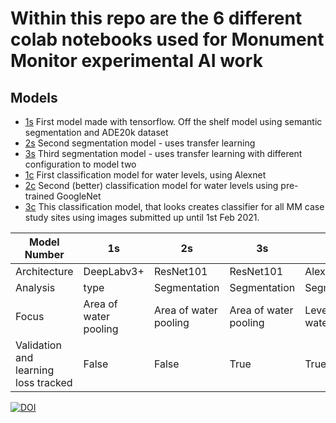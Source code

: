 # Within this repo are the 6 different colab notebooks used for Monument Monitor experimental AI work

## Models
- [1s](https://github.com/Rosie-Brigham/colab-gists/blob/main/model_1s.ipynb) First model made with tensorflow. Off the shelf model using semantic segmentation and ADE20k dataset
- [2s](https://github.com/Rosie-Brigham/colab-gists/blob/main/model_2s.ipynb) Second segmentation model - uses transfer learning
- [3s](https://github.com/Rosie-Brigham/colab-gists/blob/main/model_3s.ipynb) Third segmentation model - uses transfer learning with different configuration to model two 
- [1c](https://github.com/Rosie-Brigham/colab-gists/blob/main/model_1c.ipynb) First classification model for water levels, using Alexnet
- [2c](https://github.com/Rosie-Brigham/colab-gists/blob/main/model_2c.ipynb) Second (better) classification model for water levels using pre-trained GoogleNet
- [3c](https://github.com/Rosie-Brigham/colab-gists/blob/main/model_3c.ipynb) This classification model, that looks creates classifier for all MM case study sites using images submitted up until 1st Feb 2021.

|Model Number |	1s |	2s |	3s |	1c |	2c |	3c |
|-------------|----|-----|-----|-----|-----|-----|
|Architecture	| DeepLabv3+	| ResNet101 |	ResNet101 |	AlexNet |	GoogLeNet |	ResNet18 |
|Analysis | type |	Segmentation | Segmentation | Segmentation	| Classification	| Classification | Classification|
|Focus|	Area of water pooling	|Area of water pooling	|Area of water pooling	|Level of water pooling	|Level of water pooling	|Identification of site|
|Validation and learning loss tracked	|False	|False	|True	|True |	True	|True|



[![DOI](https://zenodo.org/badge/93148726.svg)](https://zenodo.org/badge/latestdoi/93148726)

